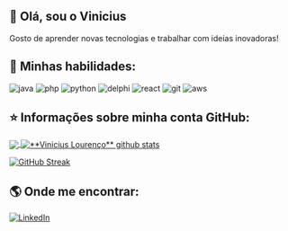 


## 👋 Olá, sou o Vinicius 

Gosto de aprender novas tecnologias e trabalhar com ideias inovadoras!

## 🚀 Minhas habilidades:

![java](https://img.shields.io/badge/delphi-gray?style=for-the-badge&logo=delphi&logoColor=red)
![php](https://img.shields.io/badge/php-gray?style=for-the-badge&logo=php&logoColor=blue)
![python](https://img.shields.io/badge/python-gray?style=for-the-badge&logo=python&logoColor=purple)
![delphi](https://img.shields.io/badge/java_springboot-gray?style=for-the-badge&logo=springboot&logoColor=green)
![react](https://img.shields.io/badge/react-gray?style=for-the-badge&logo=react&logoColor=blue)
![git](https://img.shields.io/badge/git-gray?style=for-the-badge&logo=git&logoColor=orange)
![aws](https://img.shields.io/badge/aws-gray?style=for-the-badge&logo=amazonwebservices&logoColor=white)


## ⭐ Informações sobre minha conta GitHub:

<a href="https://github.com/viniciuslourencof" align="center">
  <img align="center" src="https://github-readme-stats.vercel.app/api/top-langs/?username=viniciuslourencof&theme=dracula&hide_langs_below=1" />
</a>

<a href="https://github.com/viniciuslourencof">
 <img align="center" src="https://github-readme-stats.vercel.app/api?username=viniciuslourencof&show_icons=true&theme=dracula&line_height=27" alt="**Vinicius Lourenço** github stats"/>
</a>

[![GitHub Streak](https://streak-stats.demolab.com/?user=viniciuslourencof&theme=dracula)](https://git.io/streak-stats)

## 🌎 Onde me encontrar:

[![LinkedIn](https://img.shields.io/badge/linkedin-gray?style=for-the-badge&logo=linkedin&logoColor=blue)](https://www.linkedin.com/in/viniciuslourencof/)



